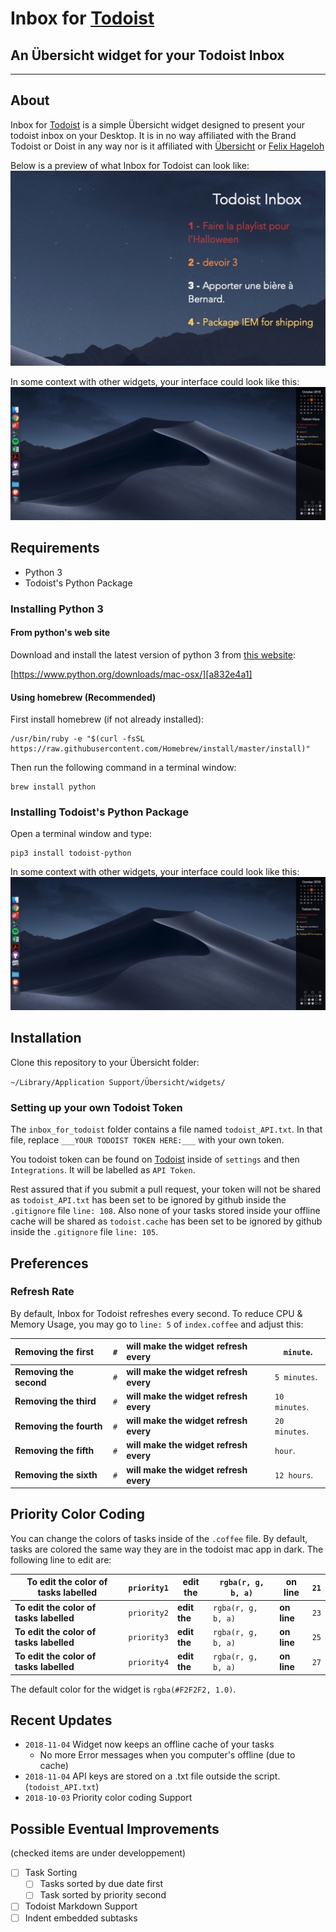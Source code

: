 # Inbox for [Todoist](https://en.todoist.com/tour) #
## An Übersicht widget for your Todoist Inbox ##
---
## About ##
Inbox for [Todoist](https://en.todoist.com/tour) is a simple Übersicht widget designed to present your todoist inbox on your Desktop. It is in no way affiliated with the Brand Todoist or Doist in any way nor is it affiliated with [Übersicht](http://tracesof.net/uebersicht/) or [Felix Hageloh](https://github.com/felixhageloh)


Below is a preview of what Inbox for Todoist can look like:
![Screenshot](screenshot.png)


In some context with other widgets, your interface could look like this:
![Screenshot 2](screenshot2.png)

## Requirements ##

-   Python 3
-   Todoist's Python Package

### Installing Python 3 ###
#### From python's web site ####
Download and install the latest version of python 3 from [this website][687c9c62]:

[https://www.python.org/downloads/mac-osx/][a832e4a1]

  [687c9c62]: https://www.python.org/downloads/mac-osx/ "Python 3 mac downloads"

  [a832e4a1]: https://www.python.org/downloads/mac-osx/ "Python 3 mac downloads"

#### Using homebrew (Recommended) ####

First install homebrew (if not already installed):


    /usr/bin/ruby -e "$(curl -fsSL https://raw.githubusercontent.com/Homebrew/install/master/install)"

Then run the following command in a terminal window:


    brew install python

### Installing Todoist's Python Package ###
Open a terminal window and type:

    pip3 install todoist-python


In some context with other widgets, your interface could look like this:
![Screenshot 2](screenshot2.png)

## Installation ##
Clone this repository to your Übersicht folder:

`~/Library/Application Support/Übersicht/widgets/`

### Setting up your own Todoist Token ###
The `inbox_for_todoist` folder contains a file named `todoist_API.txt`. In that file, replace
`___YOUR TODOIST TOKEN HERE:___` with your own token.


You todoist token can be found on [Todoist](https://todoist.com) inside of `settings` and then `Integrations`. It will be labelled as `API Token`.

Rest assured that if you submit a pull request, your token will not be shared as `todoist_API.txt` has been set to be ignored by github inside the `.gitignore` file `line: 108`. Also none of your tasks stored inside your offline cache will be shared as `todoist.cache` has been set to be ignored by github inside the `.gitignore` file `line: 105`.

## Preferences ##
### Refresh Rate ###
By default, Inbox for Todoist refreshes every second. To reduce CPU & Memory Usage, you may go to `line: 5` of `index.coffee` and adjust this:

| Removing the first  | `#` | will make the widget refresh every | `minute`.     |
|:--------------------|:----| :--------------------------------- | ------------- |
| __Removing the second__ | `#` | __will make the widget refresh every__ | `5 minutes`.  |
| __Removing the third__  | `#` | __will make the widget refresh every__ | `10 minutes`. |
| __Removing the fourth__ | `#` | __will make the widget refresh every__ | `20 minutes`. |
| __Removing the fifth__  | `#` | __will make the widget refresh every__ | `hour`.       |
| __Removing the sixth__  | `#` | __will make the widget refresh every__ | `12 hours`.   |

## Priority Color Coding ##
You can change the colors of tasks inside of the `.coffee` file.
By default, tasks are colored the same way they are in the todoist mac app in dark.
The following line to edit are:


 To edit the color of tasks labelled | `priority1` | edit the | `rgba(r, g, b, a)` | on line  | `21`
--|---|---|---|---|--
 __To edit the color of tasks labelled__ | `priority2` | __edit the__ | `rgba(r, g, b, a)` | __on line__ | `23`
 __To edit the color of tasks labelled__ | `priority3` | __edit the__ | `rgba(r, g, b, a)` | __on line__ | `25`
 __To edit the color of tasks labelled__ | `priority4` | __edit the__ | `rgba(r, g, b, a)` | __on line__ | `27`


The default color for the widget is `rgba(#F2F2F2, 1.0)`.

## Recent Updates ##
-   `2018-11-04` Widget now keeps an offline cache of your tasks
    -   No more Error messages when you computer's offline (due to cache)
-   `2018-11-04` API keys are stored on a .txt file outside the script. (`todoist_API.txt`)
-   `2018-10-03` Priority color coding Support


## Possible Eventual Improvements ##
(checked items are under developpement)
-   [ ] Task Sorting
    - [ ] Tasks sorted by due date first
    - [ ] Task sorted by priority second
-   [ ] Todoist Markdown Support
-   [ ] Indent embedded subtasks
